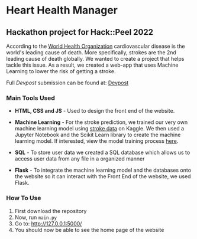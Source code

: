 # Heart Health Manager
## Hackathon project for Hack::Peel 2022
According to the [World Health Organization](https://www.who.int/news-room/fact-sheets/detail/the-top-10-causes-of-death) cardiovascular disease is the world's leading cause of death. More specifically, strokes are the 2nd leading cause of death globally. We wanted to create a project that helps tackle this issue. As a result, we created a web-app that uses Machine Learning to lower the risk of getting a stroke.


Full *Devpost* submission can be found at: [Devpost](https://devpost.com/software/heart-stroke-manager)


### Main Tools Used
- **HTML, CSS and JS** - Used to design the front end of the website.
- **Machine Learning** -  For the stroke prediction, we trained our very own machine learning model using [stroke data](https://www.kaggle.com/datasets/fedesoriano/stroke-prediction-dataset) on Kaggle. We then used a Jupyter Notebook and the Scikit Learn library to create the machine learning model. If interested, view the model training process [here](https://github.com/harsharan-r/Heart-Stroke-Manager/blob/master/Heart_Health_Website/Machine%20Learning%20Model/trainingstrokemodel.ipynb). 

- **SQL** - To store user data we created a SQL database which allows us to access user data from any file in a organized manner

- **Flask** - To integrate the machine learning model and the databases onto the website so it can interact with the Front End of the website, we used Flask. 

### How To Use
1. First download the repository
2. Now, run `main.py`
3. Go to: http://127.0.0.1:5000/
4. You should now be able to see the home page of the website
